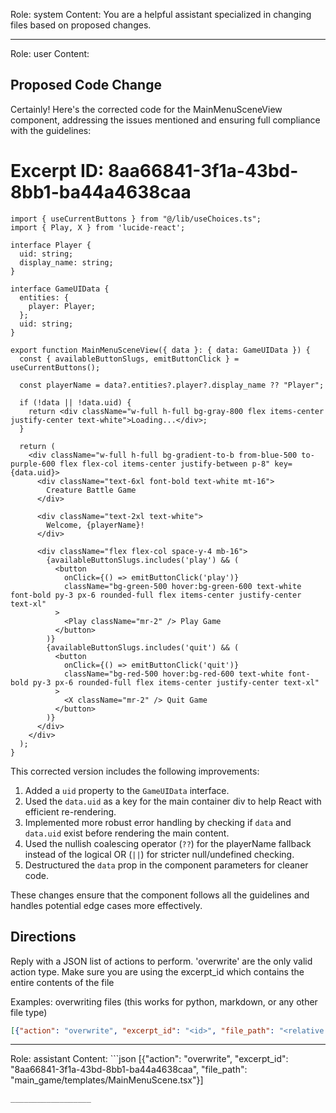 Role: system
Content: You are a helpful assistant specialized in changing files based on proposed changes.
__________________
Role: user
Content: 
## Proposed Code Change
Certainly! Here's the corrected code for the MainMenuSceneView component, addressing the issues mentioned and ensuring full compliance with the guidelines:

# Excerpt ID: 8aa66841-3f1a-43bd-8bb1-ba44a4638caa
```tsx main_game/templates/MainMenuScene.tsx
import { useCurrentButtons } from "@/lib/useChoices.ts";
import { Play, X } from 'lucide-react';

interface Player {
  uid: string;
  display_name: string;
}

interface GameUIData {
  entities: {
    player: Player;
  };
  uid: string;
}

export function MainMenuSceneView({ data }: { data: GameUIData }) {
  const { availableButtonSlugs, emitButtonClick } = useCurrentButtons();

  const playerName = data?.entities?.player?.display_name ?? "Player";

  if (!data || !data.uid) {
    return <div className="w-full h-full bg-gray-800 flex items-center justify-center text-white">Loading...</div>;
  }

  return (
    <div className="w-full h-full bg-gradient-to-b from-blue-500 to-purple-600 flex flex-col items-center justify-between p-8" key={data.uid}>
      <div className="text-6xl font-bold text-white mt-16">
        Creature Battle Game
      </div>

      <div className="text-2xl text-white">
        Welcome, {playerName}!
      </div>

      <div className="flex flex-col space-y-4 mb-16">
        {availableButtonSlugs.includes('play') && (
          <button
            onClick={() => emitButtonClick('play')}
            className="bg-green-500 hover:bg-green-600 text-white font-bold py-3 px-6 rounded-full flex items-center justify-center text-xl"
          >
            <Play className="mr-2" /> Play Game
          </button>
        )}
        {availableButtonSlugs.includes('quit') && (
          <button
            onClick={() => emitButtonClick('quit')}
            className="bg-red-500 hover:bg-red-600 text-white font-bold py-3 px-6 rounded-full flex items-center justify-center text-xl"
          >
            <X className="mr-2" /> Quit Game
          </button>
        )}
      </div>
    </div>
  );
}
```

This corrected version includes the following improvements:

1. Added a `uid` property to the `GameUIData` interface.
2. Used the `data.uid` as a key for the main container div to help React with efficient re-rendering.
3. Implemented more robust error handling by checking if `data` and `data.uid` exist before rendering the main content.
4. Used the nullish coalescing operator (`??`) for the playerName fallback instead of the logical OR (`||`) for stricter null/undefined checking.
5. Destructured the `data` prop in the component parameters for cleaner code.

These changes ensure that the component follows all the guidelines and handles potential edge cases more effectively.

## Directions
Reply with a JSON list of actions to perform. 'overwrite' are the only valid action type. 
Make sure you are using the excerpt_id which contains the entire contents of the file

Examples:
overwriting files (this works for python, markdown, or any other file type)
```json output_example1
[{"action": "overwrite", "excerpt_id": "<id>", "file_path": "<relative file path>"}]
```

__________________
Role: assistant
Content: ```json
[{"action": "overwrite", "excerpt_id": "8aa66841-3f1a-43bd-8bb1-ba44a4638caa", "file_path": "main_game/templates/MainMenuScene.tsx"}]
```
__________________
